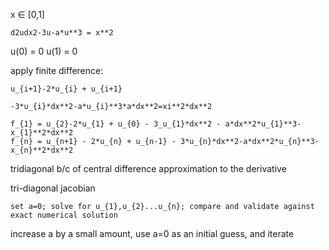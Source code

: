 x $\in$ [0,1]

    d2udx2-3u-a*u**3 = x**2
u(0) = 0
u(1) = 0

apply finite difference:

    u_{i+1}-2*u_{i} + u_{i+1}

    -3*u_{i}*dx**2-a*u_{i}**3*a*dx**2=xi**2*dx**2

    f_{1} = u_{2}-2*u_{1} + u_{0} - 3_u_{1}*dx**2 - a*dx**2*u_{1}**3-x_{1}**2*dx**2
	f_{n} = u_{n+1} - 2*u_{n} + u_{n-1} - 3*u_{n}*dx**2-a*dx**2*u_{n}**3-x_{n}**2*dx**2


tridiagonal b/c of central difference approximation to the derivative

tri-diagonal jacobian

    set a=0; solve for u_{1},u_{2}...u_{n}; compare and validate against exact numerical solution

increase a by a small amount, use a=0 as an initial guess, and iterate
